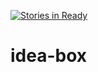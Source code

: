 [![Stories in Ready](https://badge.waffle.io/esayler/idea-box.png?label=ready&title=Ready)](https://waffle.io/esayler/idea-box)
# idea-box